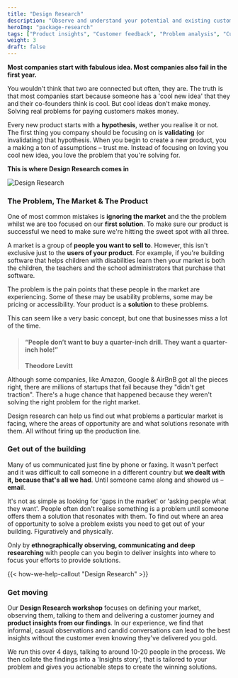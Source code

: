 ```yaml
---
title: "Design Research"
description: "Observe and understand your potential and existing customers. Get closer to your audience and find out what they want."
heroImg: "package-research"
tags: ["Product insights", "Customer feedback", "Problem analysis", "Customer Journey"]
weight: 3
draft: false
---
```

**Most companies start with fabulous idea. Most companies also fail in the first year.** 

You wouldn't think that two are connected but often, they are. The truth is that most companies start because someone has a 'cool new idea' that they and their co-founders think is cool. But cool ideas don't make money. Solving real problems for paying customers makes money.

Every new product starts with a **hypothesis**, wether you realise it or not. The first thing you company should be focusing on is **validating** (or invalidating) that hypothesis. When you begin to create a new product, you a making a ton of assumptions – trust me. Instead of focusing on loving you cool new idea, you love the problem that you're solving for.

**This is where Design Research comes in**

<div class="full-width"><img class="lazyload" data-src="/images/package-research.png" data-srcset="/images/package-research@2x.png 800w" alt="Design Research" /></div>

### The Problem, The Market & The Product
One of most common mistakes is **ignoring the market** and the the problem whilst we are too focused on our **first solution**. To make sure our product is successful we need to make sure we're hitting the sweet spot with all three.

A market is a group of **people you want to sell to**. However, this isn't exclusive just to the **users of your product**. For example, if you're building software that helps children with disabilities learn then your market is both the children, the teachers and the school administrators that purchase that software.

The problem is the pain points that these people in the market are experiencing. Some of these may be usability problems, some may be pricing or accessibility. Your product is a **solution** to these problems. 

This can seem like a very basic concept, but one that businesses miss a lot of the time.
<div class="full-width">
<blockquote class="lg">
  <h4>“People don’t want to buy a quarter-inch drill. They want a quarter-inch hole!”</h4>
  <div class="author">
    <p><strong>Theodore Levitt</strong></p>
  </div>
</blockquote>
</div>

Although some companies, like Amazon, Google & AirBnB got all the pieces right, there are millions of startups that fail because they "didn't get traction". There's a huge chance that happened because they weren't solving the right problem for the right market. 

Design research can help us find out what problems a particular market is facing, where the areas of opportunity are and what solutions resonate with them. All without firing up the production line.

### Get out of the building
Many of us communicated just fine by phone or faxing. It wasn't perfect and it was difficult to call someone in a different country but **we dealt with it, because that's all we had**. Until someone came along and showed us – **email**. 

It's not as simple as looking for 'gaps in the market' or 'asking people what they want'. People often don't realise something is a problem until someone offers them a solution that resonates with them. To find out where an area of opportunity to solve a problem exists you need to get out of your building. Figuratively and physically. 

Only by **ethnographically observing, communicating and deep researching** with people can you begin to deliver insights into where to focus your efforts to provide solutions.

{{< how-we-help-callout "Design Research" >}}

### Get moving
Our **Design Research workshop** focuses on defining your market, observing them, talking to them and delivering a customer journey and **product insights from our findings**. In our experience, we find that informal, casual observations and candid conversations can lead to the best insights without the customer even knowing they've delivered you gold.

We run this over 4 days, talking to around 10-20 people in the process. We then collate the findings into a 'Insights story', that is tailored to your problem and gives you actionable steps to create the winning solutions.






